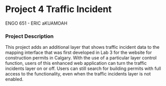 
# Project 4 Traffic Incident

ENGO 651 - ERIC aKUAMOAH

### Project Description

This project adds an additional layer that shows traffic incident data to the mapping interface that was first developed in Lab 3 for the website for construction permits in Calgary. With the use of a particular layer control function, users of this enhanced web application can turn the traffic incidents layer on or off. Users can still search for building permits with full access to the functionality, even when the traffic incidents layer is not enabled.
